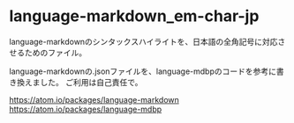 # language-markdown_em-char-jp

language-markdownのシンタックスハイライトを、日本語の全角記号に対応させるためのファイル。

language-markdownの.jsonファイルを、language-mdbpのコードを参考に書き換えました。
ご利用は自己責任で。

https://atom.io/packages/language-markdown
https://atom.io/packages/language-mdbp
